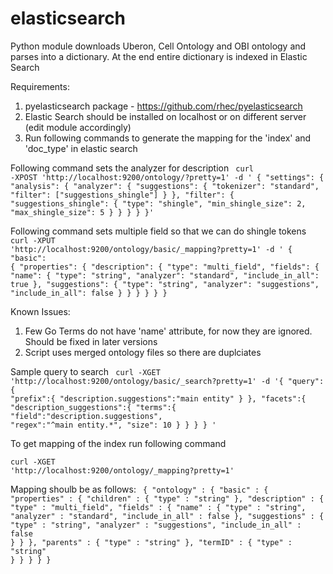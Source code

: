 elasticsearch
=============

Python module downloads Uberon, Cell Ontology and OBI ontology and parses into a dictionary.
At the end entire dictionary is indexed in Elastic Search

Requirements:

1. pyelasticsearch package - https://github.com/rhec/pyelasticsearch
2. Elastic Search should be installed on localhost or on different server (edit module accordingly)
3. Run following commands to generate the mapping for the 'index' and 'doc_type' in elastic search

Following command sets the analyzer for description
<code>
curl -XPOST 'http://localhost:9200/ontology/?pretty=1' -d '
{
  "settings": {
    "analysis": {
      "analyzer": {
        "suggestions": {
          "tokenizer": "standard",
          "filter": ["suggestions_shingle"]
        }
      },
      "filter": {
        "suggestions_shingle": {
          "type": "shingle",
          "min_shingle_size": 2,
          "max_shingle_size": 5
        }
      }
    }
  }
}'
</code>

Following command sets multiple field so that we can do shingle tokens
<code>
curl -XPUT 'http://localhost:9200/ontology/basic/_mapping?pretty=1' -d '
{
  "basic": {
    "properties": {
      "description": {
        "type": "multi_field",
        "fields": {
          "name": { "type": "string", "analyzer": "standard", "include_in_all": true },
          "suggestions": { "type": "string", "analyzer": "suggestions", "include_in_all": false }
        }
      }
    }
  }
}
</code>

Known Issues:

1. Few Go Terms do not have 'name' attribute, for now they are ignored. Should be fixed in later versions
2. Script uses merged ontology files so there are duplciates

Sample query to search
<code>
curl -XGET 'http://localhost:9200/ontology/basic/_search?pretty=1' -d '{
  "query":{
    "prefix":{
      "description.suggestions":"main entity"
    }
  },
  "facets":{
    "description_suggestions":{
      "terms":{
        "field":"description.suggestions",
        "regex":"^main entity.*",
        "size": 10
      }
    }
  }
}
'
</code>


To get mapping of the index run following command

<code>curl -XGET 'http://localhost:9200/ontology/_mapping?pretty=1'</code>

Mapping shoulb be as follows: 
<code>
{
  "ontology" : {
    "basic" : {
      "properties" : {
        "children" : {
          "type" : "string"
        },
        "description" : {
          "type" : "multi_field",
          "fields" : {
            "name" : {
              "type" : "string",
              "analyzer" : "standard",
              "include_in_all" : false
            },
            "suggestions" : {
              "type" : "string",
              "analyzer" : "suggestions",
              "include_in_all" : false
            }
          }
        },
        "parents" : {
          "type" : "string"
        },
        "termID" : {
          "type" : "string"
        }
      }
    }
  }
}
</code>
